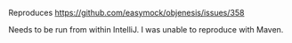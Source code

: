 Reproduces https://github.com/easymock/objenesis/issues/358

Needs to be run from within IntelliJ. I was unable to reproduce with Maven.
